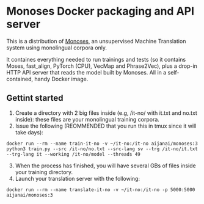 # Monoses Docker packaging and API server

This is a distribution of [Monoses](https://github.com/artetxem/monoses), an unsupervised Machine Translation system using monolingual corpora only.

It containes everything needed to run trainings and tests (so it contains Moses, fast_align, PyTorch (CPU), VecMap and Phrase2Vec), plus a drop-in HTTP API server that reads the model built by Monoses. All in a self-contained, handy Docker image. 

## Gettint started
1. Create a directory with 2 big files inside (e.g, /it-no/ with it.txt and no.txt inside): these files are your monolingual training corpora.
2. Issue the following (REOMMENDED that you run this in tmux since it will take days):
```
docker run --rm --name train-it-no -v ~/it-no:/it-no aijanai/monoses:3 python3 train.py --src /it-no/no.txt --src-lang sv --trg /it-no/it.txt --trg-lang it --working /it-no/model --threads 49
```
3. When the process has finished, you will have several GBs of files inside your training directory.
4. Launch your translation server with the following:
```
docker run --rm --name translate-it-no -v ~/it-no:/it-no -p 5000:5000 aijanai/monoses:3
```

